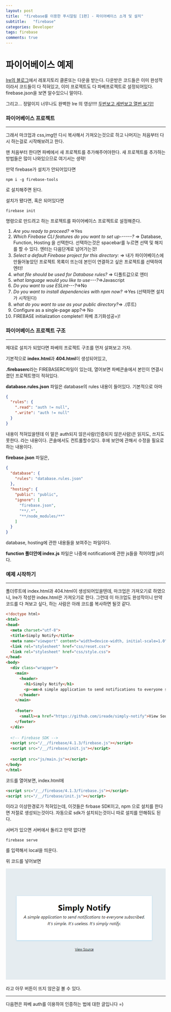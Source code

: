 ```yaml
---
layout: post
title:  "firebase를 이용한 푸시알림 [1편] - 파이어베이스 소개 및 설치"
subtitle:   "firebase"
categories: Developer
tags: firebase
comments: true
---
```




# 파이어베이스 예제

[Ire의 블로그](https://github.com/ireade/simply-notify)에서 레포지토리 클론또는 다운을 받는다. 다운받은 코드들은 이미 완성작이라서 코드들이 다 적혀있고, 이미 프로젝트도 다 파베프로젝트로 설정되어있다. firebase.json을 보면 알수있으니 말이다. 

그리고... 정말이지 너무나도 완벽한 Ire 의 영상!!!! [두번보고 세번보고 열번 보기!!](https://www.youtube.com/watch?v=XdzXaW8IbBM)



### 파이어베이스 프로젝트

---

그래서 마크업과 css,img만 다시 복사해서 가져오는것으로 하고 나머지는 처음부터 다시 하는걸로 시작해보려고 한다. 

맨 처음부터 한다면 파베에서 새 프로젝트를 추가해주어야한다. 새 프로젝트를 추가하는 방법들은 많이 나와있으므로 여기서는 생략!

만약 firebase가 설치가 안되어있다면

~~~
npm i -g firebase-tools
~~~

로 설치해주면 된다.

설치가 됐다면, 혹은 되어있다면

~~~
firebase init
~~~

명령으로 만드려고 하는 프로젝트를 파이어베이스 프로젝트로 설정해준다.

1. *Are you ready to proceed?* =>Yes
2. *Which Firebase CLI features do you want to set up------?* => Database, Function, Hosting 을 선택한다. 선택하는것은 spacebar를 누르면 선택 및 해지를 할 수 있다. 엔터는 다음단계로 넘어가는것!
3. *Select a default Firebase project for this directory:* => 내가 파이어베이스에 만들어놓았던 프로젝트 목록이 뜨는데 본인이 연결하고 싶은 프로젝트를 선택하여 엔터!
4. *what file should be used for Database rules?* => 디폴트값으로 엔터
5. *what language would you like to use---?*=>Javascript
6. *Do you want to use ESLint---?*=>No
7. *Do you want to install dependencies with npm now?* =>Yes (선택하면 설치가 시작된다)
8. *what do you want to use as your public directory?*=> .(루트)
9. Configure as a single-page app?=> No
10. FIREBASE initialization complete!! 파베 초기화성공=)!





### 파이어베이스 프로젝트 구조

---

제대로 설치가 되었다면 파베의 프로젝트 구조를 먼저 살펴보고 가자.

기본적으로 **index.html**과 **404.html**이 생성되어있고, 

**.firebaserc**라는 FIREBASERC파일이 있는데, 열어보면 파베콘솔에서 본인이 연결시켰던 프로젝트명이 적혀있다. 

**database.rules.json** 파일은 database의 rules 내용이 들어있다. 기본적으로 아마 

~~~json
{
  "rules": {
    ".read": "auth != null",
    ".write": "auth != null"
  }
}
~~~

내용이 적혀있을텐데 이 말은 auth되지 않은사람(인증되지 않은사람)은 읽지도, 쓰지도 못한다. 라는 내용이다. 콘솔에서도 컨트롤할수있다. 후에 보안에 관해서 수정을 필요로 하는 내용이다.

**firebase.json** 파일은,

~~~json
{
  "database": {
    "rules": "database.rules.json"
  },
  "hosting": {
    "public": "public",
    "ignore": [
      "firebase.json",
      "**/.*",
      "**/node_modules/**"
    ]
  }
}
~~~

database, hosting에 관한 내용들을 보여주는 파일이다.

**function 폴더안에 index.js** 파일은 나중에 notification에 관한 js들을 적어야할 js이다. 





### 예제 시작하기

---

폴더루트에 index.html과 404.html이 생성되어있을텐데, 마크업은 가져오기로 하였으니, Ire가 작성한 index.html은 가져오기로 한다. 그런데 이 마크업도 완성작이니 만약 코드를 다 쳐보고 싶다, 하는 사람은 아래 코드를 복사하면 될것 같다. 

~~~html
<!doctype html>
<html>
<head>
  <meta charset="utf-8">
  <title>Simply Notify</title>
  <meta name="viewport" content="width=device-width, initial-scale=1.0">
  <link rel="stylesheet" href="css/reset.css">
  <link rel="stylesheet" href="css/style.css">
</head>
<body>
  <div class="wrapper">
    <main>
      <header>
        <h1>Simply Notify</h1>
        <p><em>A simple application to send notifications to everyone subscribed. It's simple. It's useless. It's simply notify.</em></p>
      </header>
    </main>

    <footer>
      <small><a href="https://github.com/ireade/simply-notify">View Source</a></small>
    </footer>
  </div>

  <!-- Firebase SDK -->
  <script src="/__/firebase/4.1.3/firebase.js"></script>
  <script src="/__/firebase/init.js"></script>

  <script src="js/main.js"></script>
</body>
</html>
~~~

코드를 열어보면, index.html에 

```html
<script src="/__/firebase/4.1.3/firebase.js"></script>
<script src="/__/firebase/init.js"></script>
```

이라고 이상한경로가 적혀있는데, 이것들은 firbase SDK이고, npm 으로 설치를 한다면 저절로 생성되는것이다. 자동으로 sdk가 설치되는것이니 따로 설치를 안해줘도 된다.

서버가 있으면 서버에서 돌리고 만약 없다면 

~~~
firebase serve
~~~

를 입력해서 local을 띄운다.

위 코드를 넣어보면 

![simplenoti1](/assets/img/simplenoti1.PNG)

라고 아무 버튼이 뜨지 않은걸 볼 수 있다.







---

다음편은 파베 auth를 이용하여 인증하는 법에 대한 글입니다 =)









